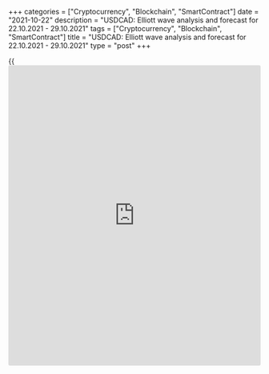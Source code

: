 +++
categories = ["Cryptocurrency", "Blockchain", "SmartContract"]
date = "2021-10-22"
description = "USDCAD: Elliott wave analysis and forecast for 22.10.2021 - 29.10.2021"
tags = ["Cryptocurrency", "Blockchain", "SmartContract"]
title = "USDCAD: Elliott wave analysis and forecast for 22.10.2021 - 29.10.2021"
type = "post"
+++

{{<iframe id="large-banner" src="https://www.bounty.group/#slide=15.0" width="100%" height="600" scrolling="no" style="border: 0px solid rgb(216, 221, 230); border-radius: 3px;">}}

2021-10-22

2021-10-22

USDCAD: Elliott wave analysis and forecast for 22.10.2021 –
29.10.2021Alex Geuta

 **Main scenario:** consider short positions from corrections below the
level of 1.2500 with a target of 1.2250 – 1.2150.

 **Alternative scenario:** breakout and consolidation above the level of
1.2500 will allow the pair to continue rising to the levels of 1.2647 –
1.2773.

 **Analysis:** a descending correction appears to have formed as the
fourth wave 4 of larger degree on the [daily](https://www.fintecher.org/2020/03/03/forex-trading-daily-strategy/) chart, with wave (С) of 4
completed and wave 5 unfolding inside. H4 chart: wave 1 of (1) of 5 is
formed, and a downward correction is developing as wave 2 of (1) of 5,
with wave c of 2 unfolding as part of it. Apparently, the third wave of
smaller degree (iii) of c has finished forming on the H1 chart, and a
corrective wave (iv) of c has started developing. If the presumption is
correct, the pair will continue falling to the levels of 1.2250 – 1.2150
after the corrective wave (iv) of c is formed. The level of 1.2500 is
critical in this scenario as a breakout will enable the pair to continue
rising to the levels of 1.2647 – 1.2773.

* * *

* * *

## Price chart of USDCAD in real time mode

The content of this article reflects the author’s opinion and does not
necessarily reflect the official position of LiteForex. The material
published on this page is provided for informational purposes only and
should not be considered as the provision of investment advice for the
purposes of Directive 2004/39/EC.

Rate this article:

{{value}}

( {{count}} {{title}} )
